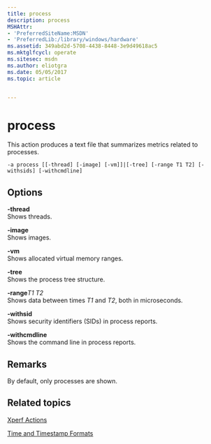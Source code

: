 ```yaml
---
title: process
description: process
MSHAttr:
- 'PreferredSiteName:MSDN'
- 'PreferredLib:/library/windows/hardware'
ms.assetid: 349abd2d-5708-4438-8448-3e9d49618ac5
ms.mktglfcycl: operate
ms.sitesec: msdn
ms.author: eliotgra
ms.date: 05/05/2017
ms.topic: article


---
```


# process


This action produces a text file that summarizes metrics related to processes.

```
-a process [[-thread] [-image] [-vm]]|[-tree] [-range T1 T2] [-withsids] [-withcmdline]
```

## Options


<a href="" id="-thread"></a>**-thread**  
Shows threads.

<a href="" id="-image"></a>**-image**  
Shows images.

<a href="" id="-vm"></a>**-vm**  
Shows allocated virtual memory ranges.

<a href="" id="-tree"></a>**-tree**  
Shows the process tree structure.

<a href="" id="-ranget1-t2"></a>**-range***T1 T2*  
Shows data between times *T1* and *T2*, both in microseconds.

<a href="" id="-withsid"></a>**-withsid**  
Shows security identifiers (SIDs) in process reports.

<a href="" id="-withcmdline"></a>**-withcmdline**  
Shows the command line in process reports.

## Remarks


By default, only processes are shown.

## Related topics


[Xperf Actions](xperf-actions.md)

[Time and Timestamp Formats](time-and-timestamp-formats.md)

 

 








